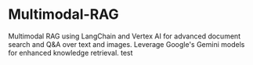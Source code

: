 # Multimodal-RAG
Multimodal RAG using LangChain and Vertex AI for advanced document search and Q&amp;A over text and images. Leverage Google's Gemini models for enhanced knowledge retrieval. test
